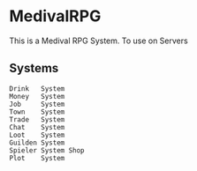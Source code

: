# MedivalRPG

This is a Medival RPG System. To use on Servers

## Systems

```
Drink   System
Money   System
Job     System
Town    System
Trade   System
Chat    System
Loot    System
Guilden System
Spieler System Shop
Plot    System
```
